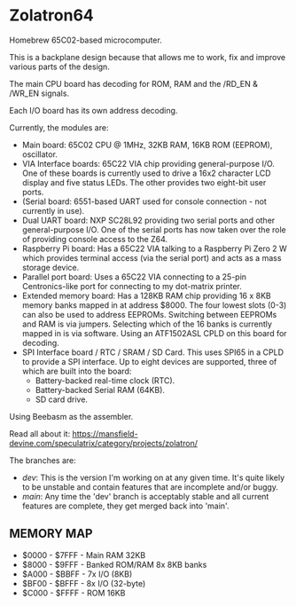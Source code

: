 # Zolatron64

Homebrew 65C02-based microcomputer.

This is a backplane design because that allows me to work, fix and improve various parts of the design.

The main CPU board has decoding for ROM, RAM and the /RD_EN & /WR_EN signals.

Each I/O board has its own address decoding.

Currently, the modules are:

- Main board: 65C02 CPU @ 1MHz, 32KB RAM, 16KB ROM (EEPROM), oscillator.
- VIA Interface boards: 65C22 VIA chip providing general-purpose I/O. One of these boards is currently used to drive a 16x2 character LCD display and five status LEDs. The other provides two eight-bit user ports.
- (Serial board: 6551-based UART used for console connection - not currently in use).
- Dual UART board: NXP SC28L92 providing two serial ports and other general-purpose I/O. One of the serial ports has now taken over the role of providing console access to the Z64.
- Raspberry Pi board: Has a 65C22 VIA talking to a Raspberry Pi Zero 2 W which provides terminal access (via the serial port) and acts as a mass storage device.
- Parallel port board: Uses a 65C22 VIA connecting to a 25-pin Centronics-like port for connecting to my dot-matrix printer.
- Extended memory board: Has a 128KB RAM chip providing 16 x 8KB memory banks mapped in at address $8000. The four lowest slots (0-3) can also be used to address EEPROMs. Switching between EEPROMs and RAM is via jumpers. Selecting which of the 16 banks is currently mapped in is via software. Using an ATF1502ASL CPLD on this board for decoding.
- SPI Interface board / RTC / SRAM / SD Card. This uses SPI65 in a CPLD to provide a SPI interface. Up to eight devices are supported, three of which are built into the board:
  - Battery-backed real-time clock (RTC).
  - Battery-backed Serial RAM (64KB).
  - SD card drive.

Using Beebasm as the assembler.

Read all about it: https://mansfield-devine.com/speculatrix/category/projects/zolatron/

The branches are:

- _dev_: This is the version I'm working on at any given time. It's quite likely to be unstable and contain features that are incomplete and/or buggy.
- _main_: Any time the 'dev' branch is acceptably stable and all current features are complete, they get merged back into 'main'.

## MEMORY MAP

- $0000 - $7FFF - Main RAM 32KB
- $8000 - $9FFF - Banked ROM/RAM 8x 8KB banks
- $A000 - $BBFF - 7x I/O (8KB)
- $BF00 - $BFFF - 8x I/O (32-byte)
- $C000 - $FFFF - ROM 16KB
